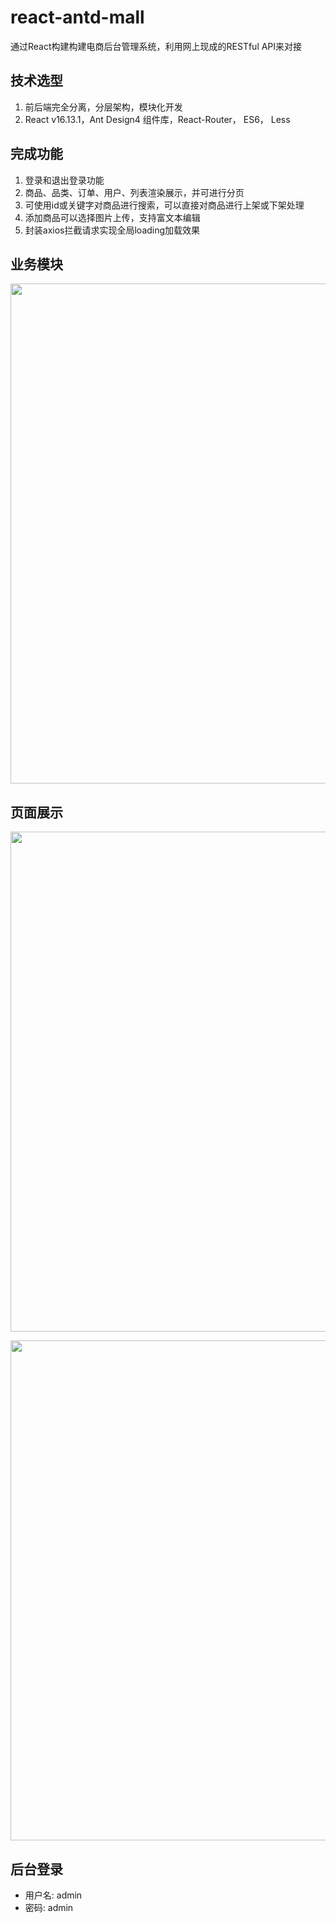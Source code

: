 # react-antd-mall

通过React构建构建电商后台管理系统，利用网上现成的RESTful API来对接

## 技术选型

1. 前后端完全分离，分层架构，模块化开发
2. React v16.13.1，Ant Design4 组件库，React-Router， ES6， Less

## 完成功能

1. 登录和退出登录功能
2. 商品、品类、订单、用户、列表渲染展示，并可进行分页
3. 可使用id或关键字对商品进行搜索，可以直接对商品进行上架或下架处理
4. 添加商品可以选择图片上传，支持富文本编辑
5. 封装axios拦截请求实现全局loading加载效果

## 业务模块

<p align="center">
	<img src="https://github.com/Jacky-Summer/react-antd-mall/blob/master/img/structure.jpg" alt=""  width="800"/>
</p>

## 页面展示

<p align="center">
	<img src="https://github.com/Jacky-Summer/react-antd-mall/blob/master/img/product.jpg" alt=""  width="800"/>
</p>
<p align="center">
	<img src="https://github.com/Jacky-Summer/react-antd-mall/blob/master/img/GIF.gif" alt=""  width="800"/>
</p>

## 后台登录

- 用户名: admin
- 密码: admin